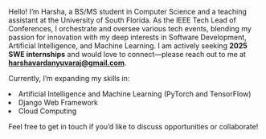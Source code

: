 Hello! I’m Harsha, a BS/MS student in Computer Science and a teaching assistant at the University of South Florida. As the IEEE Tech Lead of Conferences, I orchestrate and oversee various tech events, blending my passion for innovation with my deep interests in Software Development, Artificial Intelligence, and Machine Learning. I am actively seeking **2025 SWE internships** and would love to connect—please reach out to me at **harshavardanyuvaraj@gmail.com**.

Currently, I’m expanding my skills in:
             <li> Artificial Intelligence and Machine Learning (PyTorch and TensorFlow) </li>
             <li> Django Web Framework </li>
             <li> Cloud Computing </li>
             

Feel free to get in touch if you’d like to discuss opportunities or collaborate!

             
    
<!---
HarshaExplorer/HarshaExplorer is a ✨ special ✨ repository because its `README.md` (this file) appears on your GitHub profile.
You can click the Preview link to take a look at your changes.
--->
